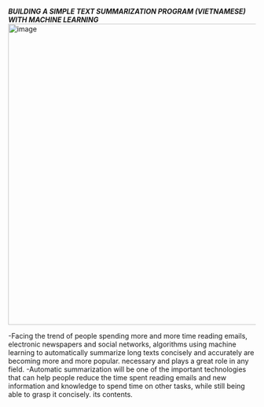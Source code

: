 ***BUILDING A SIMPLE TEXT SUMMARIZATION PROGRAM (VIETNAMESE) WITH MACHINE LEARNING***
<img width="613" alt="image" src="https://github.com/VuCao223/Summarize-News-Articles/assets/160468490/4a402690-6d2d-4ab6-b1eb-3a094119f298">

-Facing the trend of people spending more and more time reading emails, electronic newspapers and social networks, algorithms using machine learning to automatically summarize long texts concisely and accurately are becoming more and more popular. necessary and plays a great role in any field.
-Automatic summarization will be one of the important technologies that can help people reduce the time spent reading emails and new information and knowledge to spend time on other tasks, while still being able to grasp it concisely. its contents.
